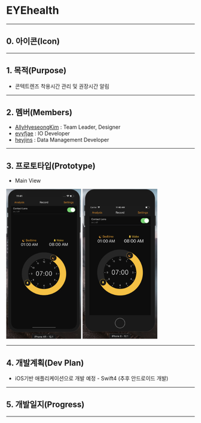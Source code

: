 # EYEhealth
---
## 0.  아이콘(Icon)
	
---
## 1.  목적(Purpose)
 * 콘텍트렌즈 착용시간 관리 및 권장시간 알림

---

## 2.  멤버(Members)
 * [AllyHyeseongKim](https://github.com/AllyHyeseongKim) : Team Leader, Designer
 * [evyfjae](https://github.com/evyfjae) : IO Developer
 * [heyjins](https://github.com/heyjins) : Data Management Developer

---
## 3.  프로토타입(Prototype)
 * Main View
 <p><img src = "html_image/iPhoneXRUI.png" width = "200" height = "400"> <img src = "html_image/iPhone8UI.png" width = "200" height = "400"></p>

---

## 4.  개발계획(Dev Plan)
 * iOS기반 애플리케이션으로 개발 예정 - Swift4 (추후 안드로이드 개발)

---

## 5.  개발일지(Progress)

---
